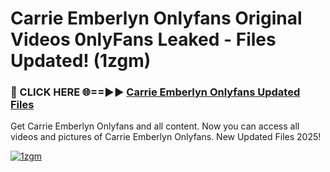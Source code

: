 # Carrie Emberlyn Onlyfans Original Videos 0nlyFans Leaked - Files Updated! (1zgm)

<h3>🔴 CLICK HERE 🌐==►► <a href="https://tinyurl.com/x26r9saj" rel="nofollow">Carrie Emberlyn Onlyfans Updated Files</a></h3>

Get Carrie Emberlyn Onlyfans and all content. Now you can access all videos and pictures of Carrie Emberlyn Onlyfans. New Updated Files 2025!

[![1zgm](https://i.imgur.com/LkgZPqh.gif)](https://tinyurl.com/x26r9saj)
